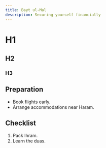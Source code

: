 ```yaml
---
title: Bayt ul-Mal
description: Securing yourself financially
---
```


# H1

## H2

### H3

## Preparation

- Book flights early.
- Arrange accommodations near Haram.

## Checklist

1. Pack Ihram.
2. Learn the duas.
